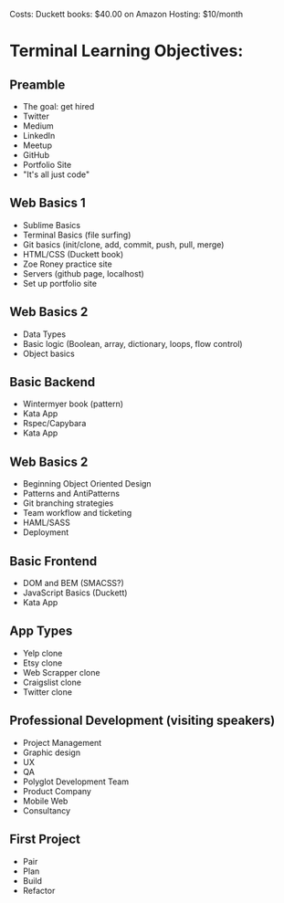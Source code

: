 Costs:
Duckett books: $40.00 on Amazon
Hosting: $10/month


# Terminal Learning Objectives: 

## Preamble
- The goal: get hired
- Twitter
- Medium
- LinkedIn
- Meetup
- GitHub
- Portfolio Site
- "It's all just code"

## Web Basics 1
- Sublime Basics
- Terminal Basics (file surfing)
- Git basics (init/clone, add, commit, push, pull, merge)
- HTML/CSS (Duckett book)
- Zoe Roney practice site
- Servers (github page, localhost)
- Set up portfolio site

## Web Basics 2
- Data Types
- Basic logic (Boolean, array, dictionary, loops, flow control)
- Object basics

## Basic Backend
- Wintermyer book (pattern)
- Kata App
- Rspec/Capybara
- Kata App

## Web Basics 2
- Beginning Object Oriented Design
- Patterns and AntiPatterns
- Git branching strategies
- Team workflow and ticketing
- HAML/SASS
- Deployment

## Basic Frontend
- DOM and BEM (SMACSS?)
- JavaScript Basics (Duckett)
- Kata App

## App Types
- Yelp clone
- Etsy clone
- Web Scrapper clone
- Craigslist clone
- Twitter clone

## Professional Development (visiting speakers)
- Project Management
- Graphic design
- UX
- QA
- Polyglot Development Team
- Product Company
- Mobile Web
- Consultancy

## First Project
- Pair
- Plan
- Build
- Refactor




